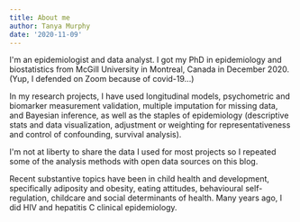 ```yaml
---
title: About me
author: Tanya Murphy
date: '2020-11-09'
---
```



I'm an epidemiologist and data analyst. I got my PhD in epidemiology and biostatistics from McGill University in Montreal, Canada in December 2020. (Yup, I defended on Zoom because of covid-19...)

<!---
<img src="about.jpg" alt="Tanya Murphy" style="float:right;width:80px;height:80px;">
--->

In my research projects, I have used longitudinal models, psychometric and biomarker measurement validation, multiple imputation for missing data, and Bayesian inference, as well as the staples of epidemiology (descriptive stats and data visualization, adjustment or weighting for representativeness and control of confounding, survival analysis).

I'm not at liberty to share the data I used for most projects so I repeated some of the analysis methods with open data sources on this blog.

Recent substantive topics have been in child health and development, specifically adiposity and obesity, eating attitudes, behavioural self-regulation, childcare and social determinants of health. Many years ago, I did HIV and hepatitis C clinical epidemiology.